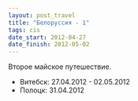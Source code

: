 ```yaml
---
layout: post_travel
title: "Белоруссия - 1"
tags: cis
date_start: 2012-04-27
date_finish: 2012-05-02
---
```


Второе майское путешествие.

* Витебск: 27.04.2012 - 02.05.2012
* Полоцк: 31.04.2012
